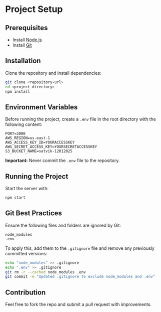 # Project Setup

## Prerequisites
- Install [Node.js](https://nodejs.org/)
- Install [Git](https://git-scm.com/)

## Installation
Clone the repository and install dependencies:

```sh
git clone <repository-url>
cd <project-directory>
npm install
```

## Environment Variables
Before running the project, create a `.env` file in the root directory with the following content:

```
PORT=3000
AWS_REGION=us-east-1
AWS_ACCESS_KEY_ID=YOURACCESSKEY
AWS_SECRET_ACCESS_KEY=YOURSECRETACCESSKEY
S3_BUCKET_NAME=satvik-12012025
```

**Important:** Never commit the `.env` file to the repository.

## Running the Project
Start the server with:

```sh
npm start
```

## Git Best Practices
Ensure the following files and folders are ignored by Git:

```
node_modules
.env
```

To apply this, add them to the `.gitignore` file and remove any previously committed versions:

```sh
echo "node_modules" >> .gitignore
echo ".env" >> .gitignore
git rm -r --cached node_modules .env
git commit -m "Updated .gitignore to exclude node_modules and .env"
```

## Contribution
Feel free to fork the repo and submit a pull request with improvements.
